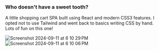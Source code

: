 ### Who doesn't have a sweet tooth?
A little shopping cart SPA built using React and modern CSS3 features. I opted not to use Tailwind and went back to basics writing CSS by hand. Lots of fun on this one!

![Screenshot 2024-09-11 at 6 10 29 PM](https://github.com/user-attachments/assets/ba413954-57d2-496a-a1a8-2cddd4612380) 
![Screenshot 2024-09-11 at 6 10 06 PM](https://github.com/user-attachments/assets/326e0573-7a97-4000-b6ed-7b4660203106)
